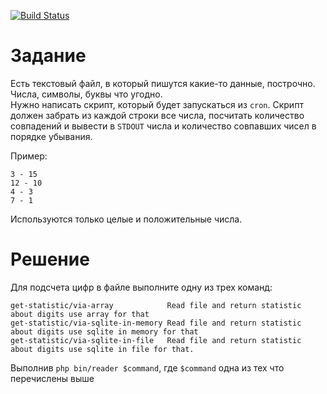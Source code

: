 [![Build Status](https://travis-ci.org/pOmelchenko/gi-test.svg?branch=master)](https://travis-ci.org/pOmelchenko/gi-test)

# Задание
Есть текстовый файл, в который пишутся какие-то данные, построчно.
Числа, символы, буквы что угодно.  
Нужно написать скрипт, который будет запускаться из `cron`.
Скрипт должен забрать из каждой строки все числа, посчитать количество
совпадений и вывести в `STDOUT` числа и количество совпавших чисел в порядке
убывания.

Пример:
```text
3 - 15
12 - 10
4 - 3
7 - 1
```

Используются только целые и положительные числа.

# Решение
Для подсчета цифр в файле выполните одну из трех команд:
```text
get-statistic/via-array            Read file and return statistic about digits use array for that             
get-statistic/via-sqlite-in-memory Read file and return statistic about digits use sqlite in memory for that  
get-statistic/via-sqlite-in-file   Read file and return statistic about digits use sqlite in file for that.   
```
Выполнив `php bin/reader $command`, где `$command` одна из тех что перечислены выше
